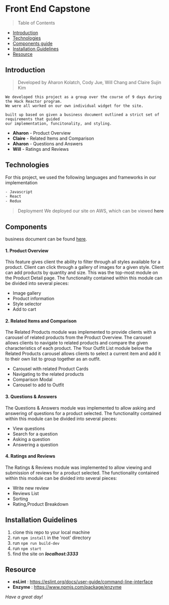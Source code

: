 # Front End Capstone
> Table of Contents

- [Introduction](#Introduction)
- [Technologies](#Technologies)
- [Components guide](#Components)
- [Installation Guidelines](#Installation-Guidelines)
- [Resource](#Resource)

## Introduction
> Developed by Aharon Kolatch, Cody Jue, Will Chang and Claire Sujin Kim
```
We developed this project as a group over the course of 9 days during the Hack Reactor program.
We were all worked on our own individual widget for the site.

built up based on given a business document outlined a strict set of requirements that guided 
our implementation, funcitonality, and styling.
```
- **Aharon** - Product Overview
- **Claire** - Related Items and Comparison	
- **Aharon** - Questions and Answers
- **Will** - Ratings and Reviews

## Technologies
For this project, we used the following languages and frameworks in our implementation
```bash
- Javascript
- React
- Redux
```
> Deployment
We deployed our site on AWS, which can be viewed **here**
  
## Components
business document can be found [here](https://docs.google.com/document/d/1KAqduzY8ae3DYrSoCL1i23qHe95zJRYFulqMk-sGLWY/edit#).

#### 1. Product Overview
This feature gives client the ability to filter through all styles available for a product. Client can click through a gallery of images for a given style. Client can add products by quantity and size. This was the top-most module on the Product Detail page. The functionality contained within this module can be divided into several pieces:
* Image gallery
* Product information
* Style selector
* Add to cart

#### 2. Related Items and Comparison
The Related Products module was implemented to provide clients with a carousel of related products from the Product Overview. The carousel allows clients to navigate to related products and compare the given characteristics of each product.
The Your Outfit List module below the Related Products carousel allows clients to select a current item and add it to their own list to group together as an outfit.
* Carousel with related Product Cards
* Navigating to the related products
* Comparison Modal
* Carousel to add to Outfit

#### 3. Questions & Answers
The Questions & Answers module was implemented to allow asking and answering of questions for a product selected. The functionality contained within this module can be divided into several pieces:
* View questions
* Search for a question
* Asking a question
* Answering a question

#### 4. Ratings and Reviews
The Ratings & Reviews module was implemented to allow viewing and submission of reviews for a product selected. The functionality contained within this module can be divided into several pieces:
* Write new review
* Reviews List
* Sorting
* Rating,Product Breakdown

## Installation Guidelines
  1. clone this repo to your local machine
  2. run ```npm install``` in the 'root' directory
  3. run ```npm run build-dev```
  4. run ```npm start```
  5. find the site on ***localhost:3333***
  
## Resource
- **esLint** : https://eslint.org/docs/user-guide/command-line-interface
- **Enzyme** : https://www.npmjs.com/package/enzyme

_Have a great day!_
